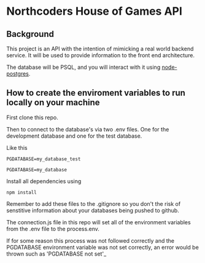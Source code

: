 # Northcoders House of Games API

## Background

This project is an API with the intention of mimicking a real world backend service. It will be used to provide information to the front end architecture.

The database will be PSQL, and you will interact with it using [node-postgres](https://node-postgres.com/).

## How to create the enviroment variables to run locally on your machine

First clone this repo.

Then to connect to the database's via two .env files. One for the development database and one for the test database.

Like this

```
PGDATABASE=my_database_test

PGDATABASE=my_database
```

Install all dependencies using

```
npm install
```

Remember to add these files to the .gitignore so you don't the risk of senstitive information about your databases being pushed to github.

The connection.js file in this repo will set all of the environment variables from the .env file to the process.env.

If for some reason this process was not followed correctly and the PGDATABASE environment variable was not set correctly, an error would be thrown such as 'PGDATABASE not set'\_
